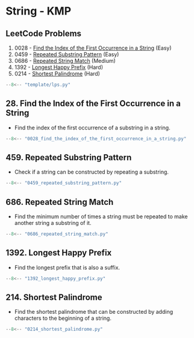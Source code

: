 # String - KMP

## LeetCode Problems

1. 0028 - [Find the Index of the First Occurrence in a String](https://leetcode.com/problems/find-the-index-of-the-first-occurrence-in-a-string/) (Easy)
2. 0459 - [Repeated Substring Pattern](https://leetcode.com/problems/repeated-substring-pattern/) (Easy)
3. 0686 - [Repeated String Match](https://leetcode.com/problems/repeated-string-match/) (Medium)
4. 1392 - [Longest Happy Prefix](https://leetcode.com/problems/longest-happy-prefix/) (Hard)
5. 0214 - [Shortest Palindrome](https://leetcode.com/problems/shortest-palindrome/) (Hard)

```python title="template/lps.py"
--8<-- "template/lps.py"
```

## 28. Find the Index of the First Occurrence in a String

-   Find the index of the first occurrence of a substring in a string.

```python
--8<-- "0028_find_the_index_of_the_first_occurrence_in_a_string.py"
```

## 459. Repeated Substring Pattern

-   Check if a string can be constructed by repeating a substring.

```python
--8<-- "0459_repeated_substring_pattern.py"
```

## 686. Repeated String Match

-   Find the minimum number of times a string must be repeated to make another string a substring of it.

```python
--8<-- "0686_repeated_string_match.py"
```

## 1392. Longest Happy Prefix

-   Find the longest prefix that is also a suffix.

```python
--8<-- "1392_longest_happy_prefix.py"
```

## 214. Shortest Palindrome

-   Find the shortest palindrome that can be constructed by adding characters to the beginning of a string.

```python
--8<-- "0214_shortest_palindrome.py"
```
